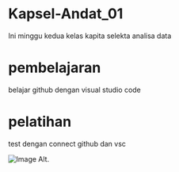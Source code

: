 # Kapsel-Andat_01
Ini minggu kedua kelas kapita selekta analisa data
# pembelajaran
belajar github dengan visual studio code
# pelatihan
test dengan connect github dan vsc

 ![Image Alt](). 
